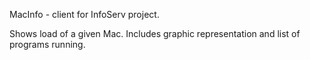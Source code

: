 MacInfo - client for InfoServ project.

Shows load of a given Mac. Includes graphic representation and list of programs running.